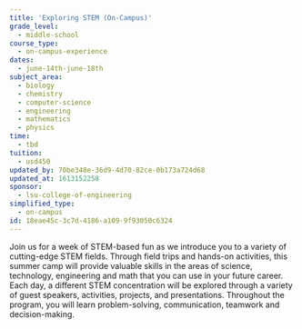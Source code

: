 ```yaml
---
title: 'Exploring STEM (On-Campus)'
grade_level:
  - middle-school
course_type:
  - on-campus-experience
dates:
  - june-14th-june-18th
subject_area:
  - biology
  - chemistry
  - computer-science
  - engineering
  - mathematics
  - physics
time:
  - tbd
tuition:
  - usd450
updated_by: 70be348e-36d9-4d70-82ce-0b173a724d68
updated_at: 1613152258
sponsor:
  - lsu-college-of-engineering
simplified_type:
  - on-campus
id: 18eae45c-3c7d-4186-a109-9f93050c6324
---
```

Join us for a week of STEM-based fun as we introduce you to a variety of cutting-edge STEM fields. Through field trips and hands-on activities, this summer camp will provide valuable skills in the areas of science, technology, engineering and math that you can use in your future career. Each day, a different STEM concentration will be explored through a variety of guest speakers, activities, projects, and presentations. Throughout the program, you will learn problem-solving, communication, teamwork and decision-making.